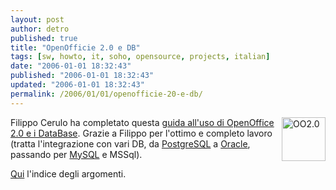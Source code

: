 ```yaml
---
layout: post
author: detro
published: true
title: "OpenOfficie 2.0 e DB"
tags: [sw, howto, it, soho, opensource, projects, italian]
date: "2006-01-01 18:32:43"
published: "2006-01-01 18:32:43"
updated: "2006-01-01 18:32:43"
permalink: /2006/01/01/openofficie-20-e-db/
---
```


<img align="right" width="70" src="http://it.openoffice.org/branding/images/logonew.gif" alt="OO2.0" />
Filippo Cerulo ha completato questa <a href="http://www.softcombn.com/04_docfree_05.htm">guida all'uso di OpenOffice 2.0 e i DataBase</a>.
Grazie a Filippo per l'ottimo e completo lavoro (tratta l'integrazione con vari DB, da <a href="http://www.postgresql.org">PostgreSQL</a> a <a href="http://www.oracle.com">Oracle</a>, passando per <a href="http://www.mysql.com/">MySQL</a> e MSSql).

<a href="http://www.softcombn.com/04_docfree_05_a.htm">Qui</a> l'indice degli argomenti.

